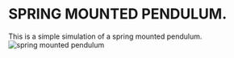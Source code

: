 # SPRING MOUNTED PENDULUM.
This is a simple simulation of a spring mounted pendulum.
![spring mounted pendulum]()
